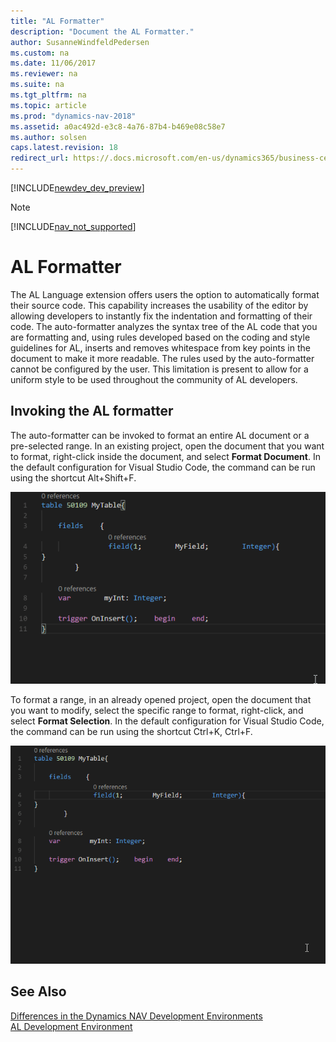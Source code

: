 ```yaml
---
title: "AL Formatter"
description: "Document the AL Formatter."
author: SusanneWindfeldPedersen
ms.custom: na
ms.date: 11/06/2017
ms.reviewer: na
ms.suite: na
ms.tgt_pltfrm: na
ms.topic: article
ms.prod: "dynamics-nav-2018"
ms.assetid: a0ac492d-e3c8-4a76-87b4-b469e08c58e7
ms.author: solsen
caps.latest.revision: 18
redirect_url: https://.docs.microsoft.com/en-us/dynamics365/business-central/dev-itpro/developer/
---
```


[!INCLUDE[newdev_dev_preview](includes/newdev_dev_preview.md)]

> [!NOTE]  
> [!INCLUDE[nav_not_supported](includes/nav_not_supported.md)]

# AL Formatter
The AL Language extension offers users the option to automatically format their source code. This capability increases the usability of the editor by allowing developers to instantly fix the indentation and formatting of their code. 
The auto-formatter analyzes the syntax tree of the AL code that you are formatting and, using rules developed based on the coding and style guidelines for AL, inserts and removes whitespace from key points in the document to make it more readable.
The rules used by the auto-formatter cannot be configured by the user. This limitation is present to allow for a uniform style to be used throughout the community of AL developers.

## Invoking the AL formatter
The auto-formatter can be invoked to format an entire AL document or a pre-selected range. In an existing project, open the document that you want to format, right-click inside the document, and select **Format Document**. In the default configuration for Visual Studio Code, the command can be run using the shortcut Alt+Shift+F.

![Format Document](media/format-document.gif)  

To format a range, in an already opened project, open the document that you want to modify, select the specific range to format, right-click, and select **Format Selection**. In the default configuration for Visual Studio Code, the command can be run using the shortcut Ctrl+K, Ctrl+F.

![Format Selection](media/format-selection.gif)

## See Also
[Differences in the Dynamics NAV Development Environments](devenv-differences.md)  
[AL Development Environment](devenv-reference-overview.md)  
